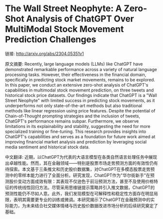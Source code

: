 # The Wall Street Neophyte: A Zero-Shot Analysis of ChatGPT Over MultiModal Stock Movement Prediction Challenges

链接: http://arxiv.org/abs/2304.05351v1

原文摘要:
Recently, large language models (LLMs) like ChatGPT have demonstrated
remarkable performance across a variety of natural language processing tasks.
However, their effectiveness in the financial domain, specifically in
predicting stock market movements, remains to be explored. In this paper, we
conduct an extensive zero-shot analysis of ChatGPT's capabilities in multimodal
stock movement prediction, on three tweets and historical stock price datasets.
Our findings indicate that ChatGPT is a "Wall Street Neophyte" with limited
success in predicting stock movements, as it underperforms not only
state-of-the-art methods but also traditional methods like linear regression
using price features. Despite the potential of Chain-of-Thought prompting
strategies and the inclusion of tweets, ChatGPT's performance remains subpar.
Furthermore, we observe limitations in its explainability and stability,
suggesting the need for more specialized training or fine-tuning. This research
provides insights into ChatGPT's capabilities and serves as a foundation for
future work aimed at improving financial market analysis and prediction by
leveraging social media sentiment and historical stock data.

中文翻译:
近期，以ChatGPT为代表的大语言模型在各类自然语言处理任务中展现出卓越性能。然而，其在金融领域——特别是股票市场走势预测方面的有效性仍有待探索。本文基于三条推文和历史股价数据集，对ChatGPT在多模态股票走势预测中的零样本能力进行了全面分析。研究发现，ChatGPT作为"华尔街新手"在预测股价变动方面成效有限：其表现不仅逊色于前沿预测方法，甚至不及使用价格特征的传统线性回归方法。尽管采用思维链提示策略并引入推文数据，ChatGPT的预测性能仍不尽如人意。此外，我们发现模型在可解释性和稳定性方面存在明显局限，表明其需要更专业的训练或微调。本研究揭示了ChatGPT在金融预测中的实际能力，为未来结合社交媒体情绪与历史股价数据改进市场分析的后续研究奠定了基础。
